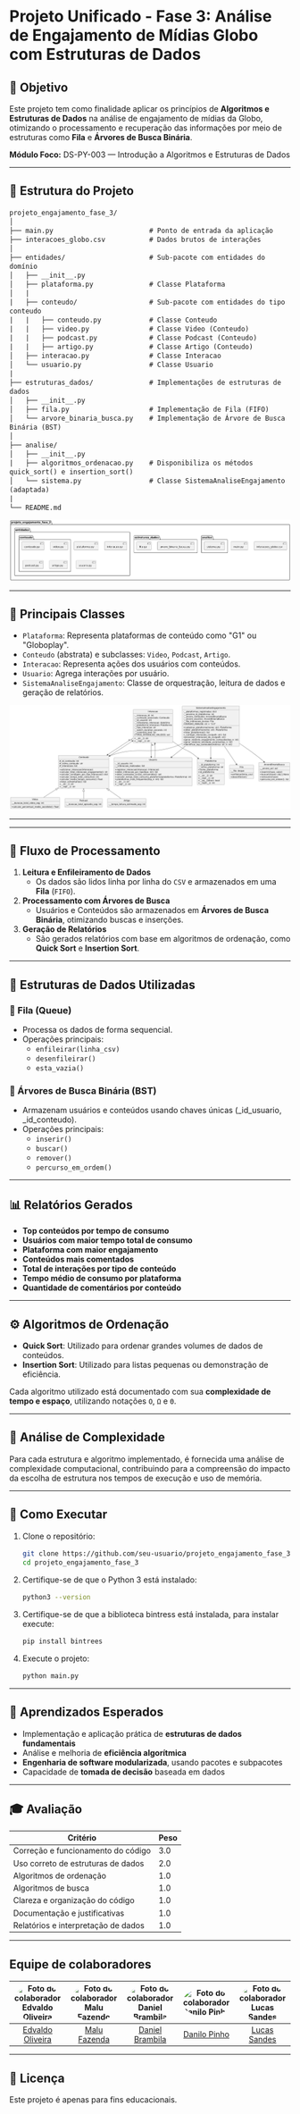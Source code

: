 # Projeto Unificado - Fase 3: Análise de Engajamento de Mídias Globo com Estruturas de Dados

## 📌 Objetivo

Este projeto tem como finalidade aplicar os princípios de **Algoritmos e Estruturas de Dados** na análise de engajamento de mídias da Globo, otimizando o processamento e recuperação das informações por meio de estruturas como **Fila** e **Árvores de Busca Binária**.

**Módulo Foco:** DS-PY-003 — Introdução a Algoritmos e Estruturas de Dados

---

## 📂 Estrutura do Projeto

```
projeto_engajamento_fase_3/
│
├── main.py                        # Ponto de entrada da aplicação
├── interacoes_globo.csv           # Dados brutos de interações
│
├── entidades/                     # Sub-pacote com entidades do domínio
│   ├── __init__.py
│   ├── plataforma.py              # Classe Plataforma
│   |
|   ├── conteudo/                  # Sub-pacote com entidades do tipo conteudo
|   |   ├── conteudo.py            # Classe Conteudo
|   |   ├── video.py               # Classe Video (Conteudo)
|   |   ├── podcast.py             # Classe Podcast (Conteudo)
|   |   ├── artigo.py              # Classe Artigo (Conteudo)
│   ├── interacao.py               # Classe Interacao
│   └── usuario.py                 # Classe Usuario
|
├── estruturas_dados/              # Implementações de estruturas de dados
│   ├── __init__.py
│   ├── fila.py                    # Implementação de Fila (FIFO)
│   └── arvore_binaria_busca.py    # Implementação de Árvore de Busca Binária (BST)
│
├── analise/
│   ├── __init__.py
|   ├── algoritmos_ordenacao.py    # Disponibiliza os métodos quick_sort() e insertion_sort()
│   └── sistema.py                 # Classe SistemaAnaliseEngajamento (adaptada)
|
└── README.md
```

![Diagrama de módulos](img/diagrama_de_modulos_fase_3.png)

---

## 🧩 Principais Classes

- `Plataforma`: Representa plataformas de conteúdo como "G1" ou "Globoplay".
- `Conteudo` (abstrata) e subclasses: `Video`, `Podcast`, `Artigo`.
- `Interacao`: Representa ações dos usuários com conteúdos.
- `Usuario`: Agrega interações por usuário.
- `SistemaAnaliseEngajamento`: Classe de orquestração, leitura de dados e geração de relatórios.

![Diagrama de classes](img/diagrama_de_classes_fase_3.png)

---

---

## 🔄 Fluxo de Processamento

1. **Leitura e Enfileiramento de Dados**
   - Os dados são lidos linha por linha do `CSV` e armazenados em uma **Fila** (`FIFO`).
2. **Processamento com Árvores de Busca**
   - Usuários e Conteúdos são armazenados em **Árvores de Busca Binária**, otimizando buscas e inserções.
3. **Geração de Relatórios**
   - São gerados relatórios com base em algoritmos de ordenação, como **Quick Sort** e **Insertion Sort**.

---

## 🧱 Estruturas de Dados Utilizadas

### 📌 Fila (Queue)

- Processa os dados de forma sequencial.
- Operações principais:
  - `enfileirar(linha_csv)`
  - `desenfileirar()`
  - `esta_vazia()`

### 🌳 Árvores de Busca Binária (BST)

- Armazenam usuários e conteúdos usando chaves únicas (\_id_usuario, \_id_conteudo).
- Operações principais:
  - `inserir()`
  - `buscar()`
  - `remover()`
  - `percurso_em_ordem()`

---

## 📊 Relatórios Gerados

- **Top conteúdos por tempo de consumo**
- **Usuários com maior tempo total de consumo**
- **Plataforma com maior engajamento**
- **Conteúdos mais comentados**
- **Total de interações por tipo de conteúdo**
- **Tempo médio de consumo por plataforma**
- **Quantidade de comentários por conteúdo**

---

## ⚙️ Algoritmos de Ordenação

- **Quick Sort**: Utilizado para ordenar grandes volumes de dados de conteúdos.
- **Insertion Sort**: Utilizado para listas pequenas ou demonstração de eficiência.

Cada algoritmo utilizado está documentado com sua **complexidade de tempo e espaço**, utilizando notações `O`, `Ω` e `Θ`.

---

## 🔎 Análise de Complexidade

Para cada estrutura e algoritmo implementado, é fornecida uma análise de complexidade computacional, contribuindo para a compreensão do impacto da escolha de estrutura nos tempos de execução e uso de memória.

---

## 🚀 Como Executar

1. Clone o repositório:

   ```bash
   git clone https://github.com/seu-usuario/projeto_engajamento_fase_3.git
   cd projeto_engajamento_fase_3
   ```

2. Certifique-se de que o Python 3 está instalado:

   ```bash
   python3 --version
   ```

3. Certifique-se de que a biblioteca bintress está instalada, para instalar execute:

   ```bash
   pip install bintrees
   ```

4. Execute o projeto:
   ```bash
   python main.py
   ```

---

## 🧠 Aprendizados Esperados

- Implementação e aplicação prática de **estruturas de dados fundamentais**
- Análise e melhoria de **eficiência algorítmica**
- **Engenharia de software modularizada**, usando pacotes e subpacotes
- Capacidade de **tomada de decisão** baseada em dados

---

## 🎓 Avaliação

| Critério                            | Peso |
| ----------------------------------- | ---- |
| Correção e funcionamento do código  | 3.0  |
| Uso correto de estruturas de dados  | 2.0  |
| Algoritmos de ordenação             | 1.0  |
| Algoritmos de busca                 | 1.0  |
| Clareza e organização do código     | 1.0  |
| Documentação e justificativas       | 1.0  |
| Relatórios e interpretação de dados | 1.0  |

---

## Equipe de colaboradores

| <img src="https://github.com/EdOliveiraJr.png" width="100px" style="border-radius: 50%;" alt="Foto do colaborador Edvaldo Oliveira"/> | <img src="https://github.com/malufazenda.png" width="100px" style="border-radius: 50%;" alt="Foto do colaborador Malu Fazendo"/> | <img src="https://github.com/daniels070.png" width="100px" style="border-radius: 50%;" alt="Foto do colaborador Daniel Brambila"/> | <img src="https://github.com/danilodpx.png" width="100px" style="border-radius: 50%;" alt="Foto do colaborador Danilo Pinho"/> | <img src="https://github.com/LucasSandes07.png" width="100px" style="border-radius: 50%;" alt="Foto do colaborador Lucas Sandes"/> |
| :-----------------------------------------------------------------------------------------------------------------------------------: | :------------------------------------------------------------------------------------------------------------------------------: | :--------------------------------------------------------------------------------------------------------------------------------: | :----------------------------------------------------------------------------------------------------------------------------: | :--------------------------------------------------------------------------------------------------------------------------------: |
|                            <a href="https://github.com/EdOliveiraJr" target="_blank"> Edvaldo Oliveira</a>                            |                            <a href="https://github.com/malufazenda" target="_blank"> Malu Fazenda</a>                            |                           <a href="https://github.com/daniels070" target="_blank"> Daniel Brambila </a>                            |                           <a href="https://github.com/danilodpx" target="_blank"> Danilo Pinho </a>                            |                           <a href="https://github.com/LucasSandes07" target="_blank"> Lucas Sandes </a>                            |

---

## 📝 Licença

Este projeto é apenas para fins educacionais.
